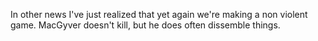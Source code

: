 In other news I've just realized that yet again we're making a non violent game. MacGyver doesn't kill, but he does often dissemble things.